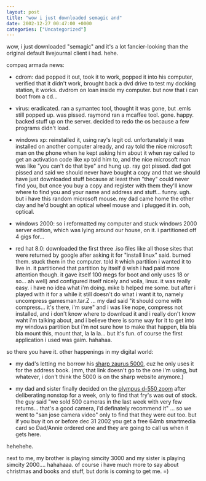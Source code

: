 ```yaml
---
layout: post
title: "wow i just downloaded semagic and"
date: 2002-12-27 00:47:00 +0000
categories: ["Uncategorized"]
---
```


wow, i just downloaded "semagic" and it's a lot fancier-looking than the original default livejournal client i had. hehe. 

compaq armada news: 
- cdrom: dad popped it out, took it to work, popped it into his computer, verified that it didn't work, brought back a dvd drive to test my docking station, it works. dvdrom on loan inside my computer. but now that i can boot from a cd...

- virus: eradicated. ran a symantec tool, thought it was gone, but .emls still popped up. was pissed. raymond ran a mcaffee tool. gone. happy. backed stuff up on the server. decided to redo the os because a few programs didn't load.

- windows xp: reinstalled it, using ray's legit cd. unfortunately it was installed on another computer already, and ray told the nice microsoft man on the phone when he kept asking him about it when ray called to get an activation code like xp told him to, and the nice microsoft man was like "you can't do that bye" and hung up. ray got pissed. dad got pissed and said we should never have bought a copy and that we should have just downloaded stuff because at least then "they" could never find you, but once you buy a copy and register with them they'll know where to find you and your name and address and stuff... funny. ugh. but i have this random microsoft mouse. my dad came home the other day and he'd bought an optical wheel mouse and i plugged it in. ooh, optical.

- windows 2000: so i reformatted my computer and stuck windows 2000 server edition, which was lying around our house, on it. i partitioned off 4 gigs for...

- red hat 8.0: downloaded the first three .iso files like all those sites that were returned by google after asking it for "install linux" said. burned them. stuck them in the computer. told it which partition i wanted it to live in. it partitioned that partition by itself (i wish i had paid more attention though. it gave itself 100 megs for boot and only uses 18 or so... ah well) and configured itself nicely and voila, linux. it was really easy. i have no idea what i'm doing. mike b helped me some. but after i played with it for a while it still doesn't do what i want it to, namely uncompress gamesman.tar.Z ... my dad said "it should come with compress... it's there, i'm sure" and i was like nope, compress not installed, and i don't know where to download it and i really don't know waht i'm talking about, and i believe there is some way for it to get into my windows partition but i'm not sure how to make that happen, bla bla bla mount this, mount that, la la la... but it's fun. of course the first application i used was gaim. hahahaa. 

so there you have it. other happenings in my digital world: 
- my dad's letting me borrow his [sharp zaurus 5000](http://www.sharpusa.com/products/TypeLanding/0,1056,116,00.html), cuz he only uses it for the address book. (mm, that link doesn't go to the one i'm using, but whatever, i don't think the 5000 is on the sharp website anymore.) 

- my dad and sister finally decided on the [olympus d-550 zoom](http://www.olympusamerica.com/cpg_section/cpg_product_lobbypage.asp?l=1&p=16&bc=1&product=867) after deliberating nonstop for a week, only to find that fry's was out of stock. the guy said "we sold 500 cameras in the last week with very few returns... that's a good camera, i'd definately recommend it" ... so we went to "san jose camera video" only to find that they were out too. but if you buy it on or before dec 31 2002 you get a free 64mb smartmedia card so Dad/Annie ordered one and they are going to call us when it gets here.

hehehehe. 

next to me, my brother is playing simcity 3000 and my sister is playing simcity 2000.... hahahaaa. of course i have much more to say about christmas and books and stuff, but doris is coming to get me. =)